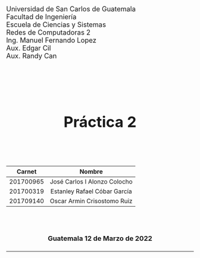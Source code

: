 <p style="font-size: 18px">
Universidad de San Carlos de Guatemala
<br>
Facultad de Ingeniería
<br>
Escuela de Ciencias y Sistemas
<br>
Redes de Computadoras 2
<br>
Ing. Manuel Fernando Lopez
<br>
Aux. Edgar Cil
<br>
Aux. Randy Can
</p>

<br><br><br><br>

<h1 align="center" style="font-size: 40px; font-weight: bold;">Práctica 2</h1>

<br><br><br>

<div align="center">

|  Carnet   |            Nombre            |
| :-------: | :--------------------------: |
| 201700965 | José Carlos I Alonzo Colocho |
| 201700319 | Estanley Rafael Cóbar García |
| 201709140 | Oscar Armin Crisostomo Ruiz  |

</div>

<br><br>

<h4 align="center" style="font-size: 18px; font-weight: bold;">Guatemala 12 de Marzo de 2022</h4>

---
